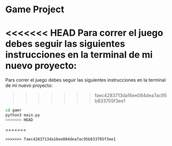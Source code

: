 # Game Project

<<<<<<< HEAD
Para correr el juego debes seguir las siguientes instrucciones en la terminal de mi nuevo proyecto:
=======
Pars correr el juego debes seguir las siguientes instrucciones en la terminal de mi nuevo proyecto:
>>>>>>> faec4283713da16ee084dea7ac95b833705f3ee1


```sh
cd gamr
python3 main.py
<<<<<<< HEAD
```
=======
```
>>>>>>> faec4283713da16ee084dea7ac95b833705f3ee1
